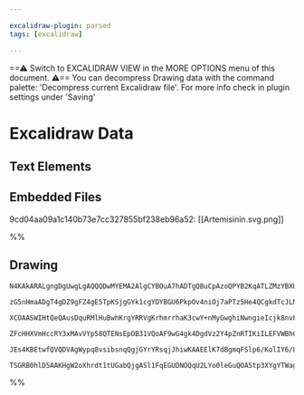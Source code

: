 ```yaml
---

excalidraw-plugin: parsed
tags: [excalidraw]

---
```

==⚠  Switch to EXCALIDRAW VIEW in the MORE OPTIONS menu of this document. ⚠== You can decompress Drawing data with the command palette: 'Decompress current Excalidraw file'. For more info check in plugin settings under 'Saving'


# Excalidraw Data

## Text Elements
## Embedded Files
9cd04aa09a1c140b73e7cc327855bf238eb96a52: [[Artemisinin.svg.png]]

%%
## Drawing
```compressed-json
N4KAkARALgngDgUwgLgAQQQDwMYEMA2AlgCYBOuA7hADTgQBuCpAzoQPYB2KqATLZMzYBXUtiRoIACyhQ4zZAHoFAc0JRJQgEYA6bGwC2CgF7N6hbEcK4OCtptbErHALRY8RMpWdx8Q1TdIEfARcZgRmBShcZQUebQB2bQAWGjoghH0EDihmbgBtcDBQMBKIEm4IAAUAMwBFAGUAGQAGZwAtACskgAkAR0x9THiAFQB5SW76VJLIWEQKwn1opH5S

zG5nHmaADgT4gDZ9gFZ4gE5TpKSjgGYk1cgYDYBGU6PkpOv4niOj7aPTz5He4QCgkdTcJLNa7aV7XW7NSE8U77AHAyQIQjKaTcT58QqQazKYLcZrA5hQUhsADWCAAwmx8GxSBUKdZmHBcIFstNSppcNgqcpKUIOMR6YzmRJWRx2ZyslAeZBqoR8Ph6rBiRJBB5FRByZSaQB1MGSbh4mZ6inUhDqmCa9Da8rA4VYjjhXJoJ7Atgc7BqR6e5qk/EQI

XCOAASWIHtQeQAusDquRMlHuBwhKrgYRRVgKrhmrrhaK3cwY+nMyGwghiNwngieIcjk8nvFgYwWOwuJ7Tm2mKxOAA5ThiWtXI48L48P5Z5gAEXSUGr3GqBDCwM0wlFAFFgplsmWM/hgUI4MRcIua574pCEX8btt9ttgUQOFS04fn2wBUu0Cv8GvKyiKAhBjCBEFFbNlF1ZVglTCRTmwYgEVwfNTlwJ5sCeSFNHia4EHibBsGuCc700aoeGubYEE0

ZFcHHXVmHccRY3xMAvVYp58QTENsEpOB31VQoAF9wG4gk4DgdVz2Y4pZnRTIKiILEFVWBhCAQCgACF+UFIsxQZJkKgAYmqUyzJ5CBsBELkoAjRd9HVA06QMyV0CMp4EA8jyLKs0gbLsjJtIFMMRX0iUWXIGUORsnzrPlAL9AAMRVNUNWYvUGSdQpLLi7IEsc61jWIcE0HNSBfP8+yCppW17QynVVIq+L7IAJWEV13VrRrcts+zRl9f1ayDbq/Oaj

JEs4KBEtwfQVQDVAgWypq8vsibsnqQgjGYrYRsqjJhiwKAAEElK7dBgmqFSlp6/KolIY6/LYCh0VwS9UHLI9rtGlaMi3UUjse56QjeiBOUpKhdrG/QAfB4Z4HSvSLMYylVQADTNOFVORhl8AATRxL5tCeI59m+VSjDYAxuFkyB6AIIRmM4kohMhn79Da0KS1AxHVKFEgNq2s1g1KPniHVBB+LQRaRdIEgAFk2GIBA/twTRgjev8AJlkhxUMtAaYg

TSGRB0hlD5AAKHgW2oXhrdt1tUGabQjgASl1FqEGUDNOQqU2LYo0leGuQOA5tp3XYgYTWagaqEH6qBOwPCtSiTGaEA9nNZY4KD9ZDLJVfV7gKQZ4FsCISXUGLhBgQ4NOi9IEuQ2EKAX2Yquo+yuwOgQbAcnqWu4AVpWVbVn9UE16vsv5BPGGGSn8GpkM5nSsJgl7ztdSs8kDDh+Y0A+z9vw11dJ4tfBQmO9fZ/ngT8GE8AWboGDwmpkShKAA
```
%%